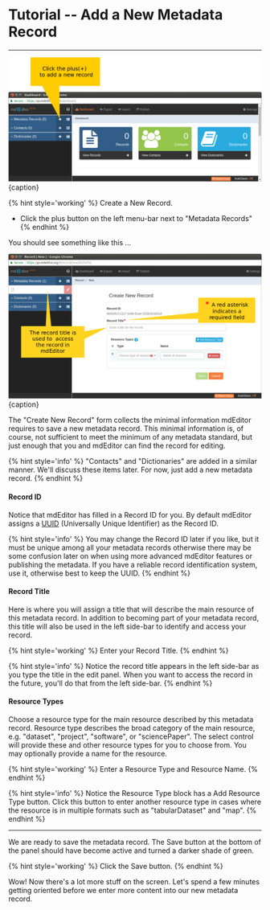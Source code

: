 # Tutorial -- Add a New Metadata Record
---

![Adding a new record](/assets/tutorial/add-record.png){caption}

{% hint style='working' %}
  Create a New Record.
  * Click the plus <span class="btn btn-xs btn-primary"><i class="fa fa-plus"> </i></span> button on the left menu-bar next to "Metadata Records"
{% endhint %}

You should see something like this ...
  
![The newly created, unsaved record](/assets/tutorial/new-record.png){caption}

The "Create New Record" form collects the minimal information mdEditor requires to save a new metadata record.  This minimal information is, of course, not sufficient to meet the minimum of any metadata standard, but just enough that you and mdEditor can find the record for editing.

{% hint style='info' %}
"Contacts" and "Dictionaries" are added in a similar manner.  We'll discuss these items later. For now, just add a new metadata record.
{% endhint %}

#### Record ID <i class="fa fa-asterisk required" title="Required"> </i>
Notice that mdEditor has filled in a Record ID for you.  By default mdEditor assigns a [UUID](https://tools.ietf.org/html/rfc4122) (Universally Unique Identifier) as the Record ID.

{% hint style='info' %}
  You may change the Record ID later if you like, but it must be unique among all your metadata records otherwise there may be some confusion later on when using more advanced mdEditor features or publishing the metadata.  If you have a reliable record identification system, use it, otherwise best to keep the UUID.
{% endhint %}

#### Record Title <i class="fa fa-asterisk required" title="Required"> </i>
Here is where you will assign a title that will describe the main resource of this metadata record.  In addition to becoming part of your metadata record, this title will also be used in the left side-bar to identify and access your record.

{% hint style='working' %}
  Enter your Record Title.
{% endhint %}

{% hint style='info' %}
Notice the record title appears in the left side-bar as you type the title in the edit panel.  When you want to access the record in the future, you'll do that from the left side-bar.
{% endhint %}

#### Resource Types <i class="fa fa-asterisk required" title="Required"> </i>
Choose a resource type for the main resource described by this metadata record.  Resource type describes the broad category of the main resource, e.g. "dataset", "project", "software", or "sciencePaper".  The select control will provide these and other resource types for you to choose from.   You may optionally provide a name for the resource.

{% hint style='working' %}
  Enter a Resource Type and Resource Name.
{% endhint %}

{% hint style='info' %}
  Notice the Resource Type block has a <span class="btn btn-info btn-xs"><i class="fa fa-plus"> </i> Add Resource Type</span> button.  Click this button to enter another resource type in cases where the resource is in multiple formats such as "tabularDataset" and "map".
{% endhint %}

---

We are ready to save the metadata record.  The <span class="btn btn-xs btn-success">Save</span> button at the bottom of the panel should have become active and turned a darker shade of green.

{% hint style='working' %}
  Click the <span class="btn btn-success btn-xs">Save</span> button.
{% endhint %}

Wow! Now there's a lot more stuff on the screen. Let's spend a few minutes getting oriented before we enter more content into our new metadata record.
